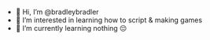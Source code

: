 - 👋 Hi, I’m @bradleybradler
- 👀 I’m interested in learning how to script & making games
- 🌱 I’m currently learning nothing 😔
